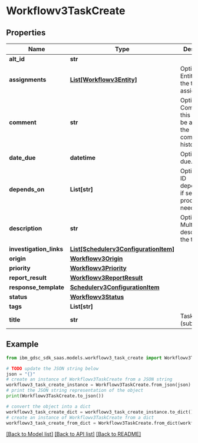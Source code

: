 # Workflowv3TaskCreate


## Properties

Name | Type | Description | Notes
------------ | ------------- | ------------- | -------------
**alt_id** | **str** |  | [optional] 
**assignments** | [**List[Workflowv3Entity]**](Workflowv3Entity.md) | Optional: Entities that the task is assigned to. | [optional] 
**comment** | **str** | Optional: Comment - this text will be added to the comments history. | [optional] 
**date_due** | **datetime** | Optional: Date due. | [optional] 
**depends_on** | **List[str]** | Optional: Task ID dependencies if sequential processing is needed. | [optional] 
**description** | **str** | Optional: Multiline description of the task. | [optional] 
**investigation_links** | [**List[Schedulerv3ConfigurationItem]**](Schedulerv3ConfigurationItem.md) |  | [optional] 
**origin** | [**Workflowv3Origin**](Workflowv3Origin.md) |  | [optional] 
**priority** | [**Workflowv3Priority**](Workflowv3Priority.md) |  | [optional] 
**report_result** | [**Workflowv3ReportResult**](Workflowv3ReportResult.md) |  | [optional] 
**response_template** | [**Schedulerv3ConfigurationItem**](Schedulerv3ConfigurationItem.md) |  | [optional] 
**status** | [**Workflowv3Status**](Workflowv3Status.md) |  | [optional] 
**tags** | **List[str]** |  | [optional] 
**title** | **str** | Task title (subject). | [optional] 

## Example

```python
from ibm_gdsc_sdk_saas.models.workflowv3_task_create import Workflowv3TaskCreate

# TODO update the JSON string below
json = "{}"
# create an instance of Workflowv3TaskCreate from a JSON string
workflowv3_task_create_instance = Workflowv3TaskCreate.from_json(json)
# print the JSON string representation of the object
print(Workflowv3TaskCreate.to_json())

# convert the object into a dict
workflowv3_task_create_dict = workflowv3_task_create_instance.to_dict()
# create an instance of Workflowv3TaskCreate from a dict
workflowv3_task_create_from_dict = Workflowv3TaskCreate.from_dict(workflowv3_task_create_dict)
```
[[Back to Model list]](../README.md#documentation-for-models) [[Back to API list]](../README.md#documentation-for-api-endpoints) [[Back to README]](../README.md)


